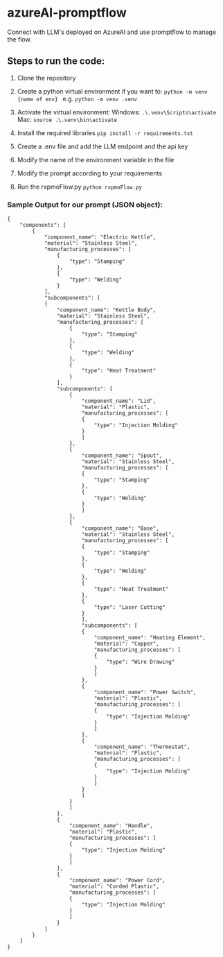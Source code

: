 # azureAI-promptflow
Connect with LLM's deployed on AzureAI and use promptflow to manage the flow.


## Steps to run the code:
1. Clone the repository
2. Create a python virtual environment if you want to:
```python -m venv {name of env} ``` e.g. ```python -m venv .venv ```

3. Activate the virtual environment:
Windows: ```.\.venv\Scripts\activate``` Mac: ```source .\.venv\bin\activate```

4. Install the required libraries
```pip install -r requirements.txt```

5. Create a .env file and add the LLM endpoint and the api key
6. Modify the name of the environment variable in the file
7. Modify the prompt according to your requirements
8. Run the rxpmoFlow.py
```python rxpmoFlow.py```

### Sample Output for our prompt (JSON object):
```
{
	"components": [
		{
			"component_name": "Electric Kettle",
			"material": "Stainless Steel",
			"manufacturing_processes": [
				{
					"type": "Stamping"
				},
				{
					"type": "Welding"
				}
			],
			"subcomponents": [
			{
				"component_name": "Kettle Body",
				"material": "Stainless Steel",
				"manufacturing_processes": [
					{
						"type": "Stamping"
					},
					{
						"type": "Welding"
					},
					{
						"type": "Heat Treatment"
					}
				],
				"subcomponents": [
					{
						"component_name": "Lid",
						"material": "Plastic",
						"manufacturing_processes": [
						{
							"type": "Injection Molding"
						}
						]
					},
					{
						"component_name": "Spout",
						"material": "Stainless Steel",
						"manufacturing_processes": [
						{
							"type": "Stamping"
						},
						{
							"type": "Welding"
						}
						]
					},
					{
						"component_name": "Base",
						"material": "Stainless Steel",
						"manufacturing_processes": [
						{
							"type": "Stamping"
						},
						{
							"type": "Welding"
						},
						{
							"type": "Heat Treatment"
						},
						{
							"type": "Laser Cutting"
						}
						],
						"subcomponents": [
						{
							"component_name": "Heating Element",
							"material": "Copper",
							"manufacturing_processes": [
							{
								"type": "Wire Drawing"
							}
							]
						},
						{
							"component_name": "Power Switch",
							"material": "Plastic",
							"manufacturing_processes": [
							{
								"type": "Injection Molding"
							}
							]
						},
						{
							"component_name": "Thermostat",
							"material": "Plastic",
							"manufacturing_processes": [
							{
								"type": "Injection Molding"
							}
							]
						}
						]
					}
					]
				},
				{
					"component_name": "Handle",
					"material": "Plastic",
					"manufacturing_processes": [
					{
						"type": "Injection Molding"
					}
					]
				},
				{
					"component_name": "Power Cord",
					"material": "Corded Plastic",
					"manufacturing_processes": [
					{
						"type": "Injection Molding"
					}
					]
				}
			]
		}
	]
}
```